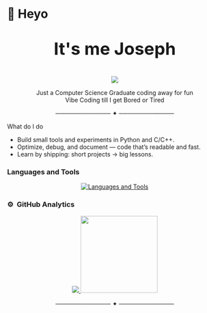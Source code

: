 # 👋 Heyo


<p align="center" style="font-size: 40px;"><b>It's me Joseph</b></p>
<div align="center">
<img src="https://visitor-badge.laobi.icu/badge?page_id=joseph456d&left_text=Views" />

Just a Computer Science Graduate coding away for fun <br>
Vibe Coding till I get Bored or Tired

───────────── ✦ ─────────────
</div>

What do I do

- Build small tools and experiments in Python and C/C++.
- Optimize, debug, and document — code that’s readable and fast.
- Learn by shipping: short projects → big lessons.

### Languages and Tools

<p align="center">
  <a href="https://skillicons.dev">
    <img src="https://skillicons.dev/icons?i=py,c,cpp,arduino,bash,html,css,discord,flask,git,github,gtk,java,js,linkedin,md,mysql,opencv,php,powershell,stackoverflow,vscode,windows,linux&perline=8" alt="Languages and Tools" />
  </a>
</p>

### ⚙️ &nbsp;GitHub Analytics

<p align="center">
<a href="https://github.com/Joseph456D">
  <img src="https://github-readme-streak-stats.herokuapp.com/?user=Joseph456D&layout=compact&theme=algolia&hide_border=false" />
  <img height="180em" src="https://github-readme-stats.vercel.app/api/top-langs/?username=Joseph456D&layout=compact&langs_count=8&theme=algolia"/>
</a>
</p>

<div align="center">

───────────── ✦ ─────────────

</div>
